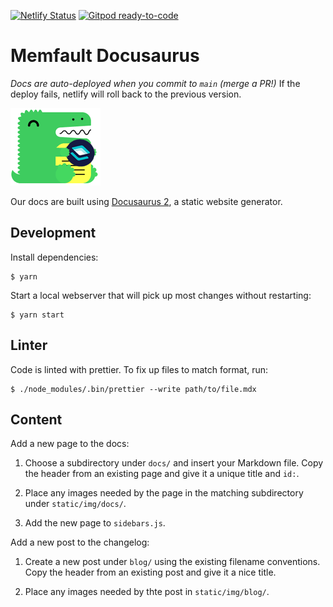 [![Netlify Status](https://api.netlify.com/api/v1/badges/53e9bd12-7f75-468c-ab7f-eb4b70d10e07/deploy-status)](https://app.netlify.com/sites/memfault-docs/deploys)
[![Gitpod ready-to-code](https://img.shields.io/badge/Gitpod-ready--to--code-blue?logo=gitpod)](https://gitpod.io/#https://github.com/memfault/memfault-docs)

# Memfault Docusaurus

_Docs are auto-deployed when you commit to `main` (merge a PR!)_ If the deploy fails, netlify will roll back to the previous version.

![static/img/memfault-docusaurus.png](static/img/memfault-docusaurus.png)

Our docs are built using [Docusaurus 2](https://v2.docusaurus.io/), a static
website generator.

## Development

Install dependencies:

```
$ yarn
```

Start a local webserver that will pick up most changes without restarting:

```
$ yarn start
```

## Linter

Code is linted with prettier. To fix up files to match format, run:

```
$ ./node_modules/.bin/prettier --write path/to/file.mdx
```

## Content

Add a new page to the docs:

1. Choose a subdirectory under `docs/` and insert your Markdown file. Copy the
   header from an existing page and give it a unique title and `id:`.

2. Place any images needed by the page in the matching subdirectory under
   `static/img/docs/`.

3. Add the new page to `sidebars.js`.

Add a new post to the changelog:

1. Create a new post under `blog/` using the existing filename conventions. Copy
   the header from an existing post and give it a nice title.

2. Place any images needed by thte post in `static/img/blog/`.
